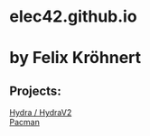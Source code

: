 # elec42.github.io
# by Felix Kröhnert

## Projects:
[Hydra / HydraV2](https://elec42.github.io/HYDRA)\
[Pacman](https://github.com/Elec42/Pacman_Game)
